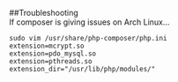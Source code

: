 ##Troubleshooting  
If composer is giving issues on Arch Linux...
```
sudo vim /usr/share/php-composer/php.ini
extension=mcrypt.so  
extension=pdo_mysql.so  
extension=pthreads.so  
extension_dir="/usr/lib/php/modules/"
```
